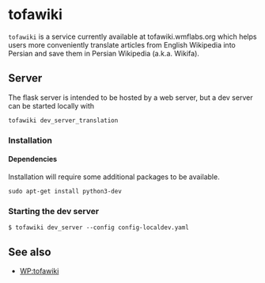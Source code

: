 # tofawiki
`tofawiki` is a service currently available at tofawiki.wmflabs.org which helps users more conveniently translate articles from English Wikipedia into Persian and save them in Persian Wikipedia (a.k.a. Wikifa).


## Server
The flask server is intended to be hosted by a web server, but a dev server can
be started locally with

    tofawiki dev_server_translation

### Installation


#### Dependencies
Installation will require some additional packages to be available.

  `sudo apt-get install python3-dev`

### Starting the dev server

    $ tofawiki dev_server --config config-localdev.yaml

## See also
* [WP:tofawiki](https://fa.wikipedia.org/wiki/%D9%88%DB%8C%DA%A9%DB%8C%E2%80%8C%D9%BE%D8%AF%DB%8C%D8%A7:%D8%AA%D9%88%D9%81%D8%A7%D9%88%DB%8C%DA%A9%DB%8C)
